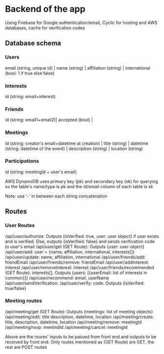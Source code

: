 # Backend of the app
Using Firebase for Google authentication/email, Cyclic for hosting and AWS databases, cache for verification codes

## Database schema
### Users
email (string, unique id) |  name (string) | affiliation (string) | international (bool: 1 if true else false)
### Interests
id (string: email+interest)
### Friends
id (string: email1+email2)| accepted (bool) | 
### Meetings
id (string: creator's email+datetime at creation) | title (string) | datetime (string: datetime of the event) | description (string) | location (string)
### Participations
id (string: meetingId + user's email)

AWS DynamoDB uses primary key (pk) and secondary key (sk) for querying so the table's name/type is pk and the id/email column of each table is sk

Note: use '-' in between each string concatenation

## Routes
### User Routes
/api/user/authorize: Outputs {isVerified: true, user: user object} if user exists and is verified. Else, outputs {isVerified: false} and sends verification code to user's email
/api/user/get (GET Route): Outputs {user: user object}
/api/user/add: user = {name, affiliation, international, interests[]} 
/api/user/update: name, affiliation, international
/api/user/friends/add: friendEmail
/api/user/friends/remove: friendEmail
/api/user/addInterest: interest
/api/user/removeInterest: interest
/api/user/friends/recommended (GET Route): interests[]. Outputs {users: [{userEmail: list of interests in common}]}
/api/user/recommend: email, userName
/api/user/sendVerification: 
/api/user/verify: code. Outputs {isVerified: true/false}

### Meeting routes
/api/meeting/get (GET Route): Outputs {meetings: list of meeting objects}
/api/meeting/edit: title description, datetime, location
/api/meeting/create: title, description, datetime, location
/api/meeting/remove: meetingId
/api/meeting/rsvp: meetindId
/api/meeting/cancel: meetingId

Above are the roures' inputs to be passed from front end and outputs to be received by front end. Only routes mentioned as (GET Route) are GET, the rest are POST routes